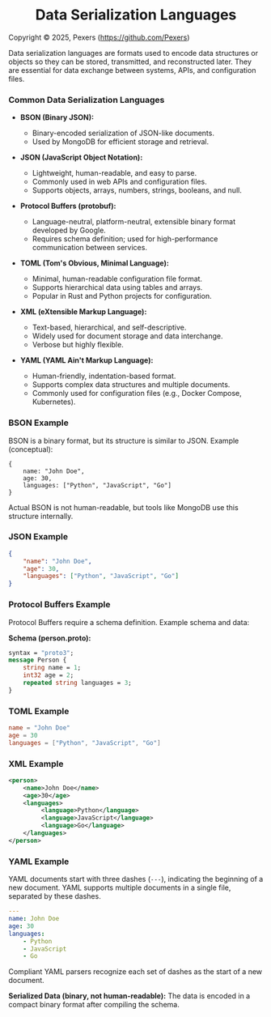 <h1 align='center'>Data Serialization Languages</h1>

Copyright &copy; 2025, Pexers (https://github.com/Pexers)

Data serialization languages are formats used to encode data structures or objects so they can be stored, transmitted, and reconstructed later. They are essential for data exchange between systems, APIs, and configuration files.

### Common Data Serialization Languages

- **BSON (Binary JSON):**
	- Binary-encoded serialization of JSON-like documents.
	- Used by MongoDB for efficient storage and retrieval.

- **JSON (JavaScript Object Notation):**
	- Lightweight, human-readable, and easy to parse.
	- Commonly used in web APIs and configuration files.
	- Supports objects, arrays, numbers, strings, booleans, and null.

- **Protocol Buffers (protobuf):**
	- Language-neutral, platform-neutral, extensible binary format developed by Google.
	- Requires schema definition; used for high-performance communication between services.

- **TOML (Tom's Obvious, Minimal Language):**
	- Minimal, human-readable configuration file format.
	- Supports hierarchical data using tables and arrays.
	- Popular in Rust and Python projects for configuration.

- **XML (eXtensible Markup Language):**
	- Text-based, hierarchical, and self-descriptive.
	- Widely used for document storage and data interchange.
	- Verbose but highly flexible.

- **YAML (YAML Ain't Markup Language):**
	- Human-friendly, indentation-based format.
	- Supports complex data structures and multiple documents.
	- Commonly used for configuration files (e.g., Docker Compose, Kubernetes).


### BSON Example
BSON is a binary format, but its structure is similar to JSON. Example (conceptual):
```
{
	name: "John Doe",
	age: 30,
	languages: ["Python", "JavaScript", "Go"]
}
```
Actual BSON is not human-readable, but tools like MongoDB use this structure internally.

### JSON Example
```json
{
	"name": "John Doe",
	"age": 30,
	"languages": ["Python", "JavaScript", "Go"]
}
```

### Protocol Buffers Example
Protocol Buffers require a schema definition. Example schema and data:

**Schema (person.proto):**
```proto
syntax = "proto3";
message Person {
	string name = 1;
	int32 age = 2;
	repeated string languages = 3;
}
```

### TOML Example
```toml
name = "John Doe"
age = 30
languages = ["Python", "JavaScript", "Go"]
```

### XML Example
```xml
<person>
	<name>John Doe</name>
	<age>30</age>
	<languages>
		 <language>Python</language>
		 <language>JavaScript</language>
		 <language>Go</language>
	</languages>
</person>
```

### YAML Example
YAML documents start with three dashes (`---`), indicating the beginning of a new document. YAML supports multiple documents in a single file, separated by these dashes.

```yaml
---
name: John Doe
age: 30
languages:
	- Python
	- JavaScript
	- Go
```

Compliant YAML parsers recognize each set of dashes as the start of a new document.

**Serialized Data (binary, not human-readable):**
The data is encoded in a compact binary format after compiling the schema.
